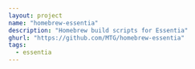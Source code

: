 ```yaml
---
layout: project
name: "homebrew-essentia"
description: "Homebrew build scripts for Essentia"
ghurl: "https://github.com/MTG/homebrew-essentia"
tags:
  - essentia
---
```

